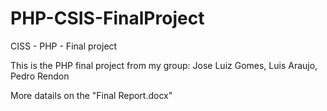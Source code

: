 # PHP-CSIS-FinalProject
CISS - PHP - Final project

This is the PHP final project from my group: 
Jose Luiz Gomes, Luis Araujo, Pedro Rendon

More datails on the "Final Report.docx"
